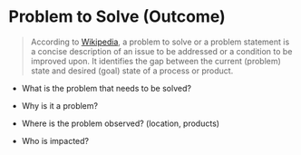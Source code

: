 # Problem to Solve (Outcome)

> According to [Wikipedia](https://en.wikipedia.org/wiki/Problem_statement), a problem to solve or a problem statement is a concise description of an issue to be addressed or a condition to be improved upon. It identifies the gap between the current (problem) state and desired (goal) state of a process or product.
> 

- What is the problem that needs to be solved?

- Why is it a problem?

- Where is the problem observed? (location, products)

- Who is impacted?
